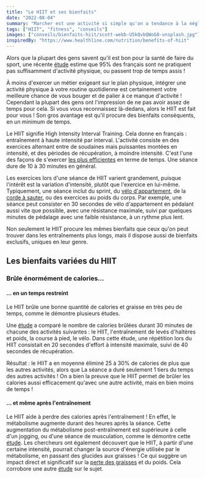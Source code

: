 ```yaml
---
title: "Le HIIT et ses bienfaits"
date: "2022-08-04"
summary: "Marcher est une activité si simple qu'on a tendance à la négliger. Pourtant, ses bienfaits sont si nombreux et impactants !"
tags: ["HIIT", "fitness", "conseils"]
images: ["conseils/bienfaits-hiit/scott-webb-U5kQvbQWoG0-unsplash.jpg"]
inspiredBy: "https://www.healthline.com/nutrition/benefits-of-hiit"
---
```


Alors que la plupart des gens savent qu'il est bon pour la santé de faire du sport,
une récente [étude](https://www.anses.fr/fr/content/manque-d%E2%80%99activit%C3%A9-physique-et-exc%C3%A8s-de-s%C3%A9dentarit%C3%A9-une-priorit%C3%A9-de-sant%C3%A9-publique)
estime que 95% des français sont ne pratiquent pas suffisamment d'activité physique, ou
passent trop de temps assis !

À moins d'exercer un métier exigeant sur le plan physique, intégrer une activité physique à votre routine quotidienne est
certainement votre meilleure chance de vous bouger et de palier à ce manque d'activité !
Cependant la plupart des gens ont l'impression de ne pas avoir assez de temps pour cela.
Si vous vous reconnaissez là-dedans, alors le HIIT est fait pour vous ! Son gros avantage est qu'il procure des bienfaits conséquents, en un minimum de temps.

Le HIIT signifie High Intensity Interval Training. Cela donne en français : entraînement à haute intensité par interval.
L'activité consiste en des exercices alternant entre
de soudaines mais puissantes montées en intensité, et des périodes de récupération, à moindre intensité.
C'est l'une des façons de s'exercer [les plus efficientes](https://www.ncbi.nlm.nih.gov/pmc/articles/PMC6069078/)
en terme de temps. Une séance dure de 10 à 30 minutes en général.

Les exercices lors d'une séance de HIIT varient grandement, puisque l'intérêt est
la variation d'intensité, plutôt que l'exercice en lui-même.
Typiquement, une séance inclut du sprint, du [vélo d'appartement](/post/velos-appartement/), de la [corde à sauter](/post/cordes-a-sauter/),
ou des exercices au poids du corps. Par exemple, une séance peut consister
en 30 secondes de vélo d'appartement en pédalant aussi vite que possible, avec une résistance maximale,
suivi par quelques minutes de pédalage avec une faible résistance, à un rythme plus lent.

Non seulement le HIIT procure les mêmes bienfaits que ceux qu'on peut trouver dans les entraînements plus longs,
mais il dispose aussi de bienfaits exclusifs, uniques en leur genre.

## Les bienfaits variées du HIIT

### Brûle énormément de calories...

#### ... en un temps restreint

Le HIIT brûle une bonne quantité de calories et graisse en très peu de temps,
comme le démontre plusieurs études.

Une [étude](https://pubmed.ncbi.nlm.nih.gov/25162652/)
a comparé le nombre de calories brûlées durant 30 minutes de chacune des activités suivantes :
le HIIT, l'entraînement de levés d'haltères et poids, la course à pied, le vélo.
Dans cette étude, une répétition lors du HIIT consistait en 20 secondes d'effort à intensité maximale,
suivi de 40 secondes de récupération.

Résultat : le HIIT a en moyenne éliminé 25 à 30% de calories de plus que les autres activités,
alors que La séance a duré seulement 1 tiers du temps des autres activités !
On a bien la preuve que le HIIT permet de brûler les calories aussi efficacement
qu'avec une autre activité, mais en bien moins de temps !

#### ... et même après l'entraînement

Le HIIT aide à perdre des calories après l'entraînement !
En effet, le métabolisme augmente durant des heures après la séance.
Cette augmentation du métabolisme post-entraînement est supérieure à celle
d'un jogging, ou d'une séance de musculation, comme le démontre cette [étude](https://pubmed.ncbi.nlm.nih.gov/27747847/).
Les chercheurs ont également découvert que le HIIT, à partir d'une certaine intensité,
pourrait changer la source d'énergie
utilisée par le métabolisme, en passant des glucides aux graisses ! Ce qui suggère un impact direct
et significatif sur la [perte des graisses](/post/0-perdre-ventre/) et du poids.
Cela corrobore une autre [étude](https://pubmed.ncbi.nlm.nih.gov/28401638/) sur le sujet.
